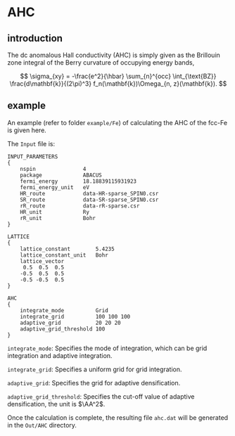 # AHC

## introduction

The dc anomalous Hall conductivity (AHC) is simply given as the Brillouin zone integral of the Berry curvature of occupying energy bands, 

$$
\sigma_{xy} = -\frac{e^2}{\hbar} \sum_{n}^{occ} \int_{\text{BZ}} \frac{d\mathbf{k}}{(2\pi)^3} f_n(\mathbf{k})\Omega_{n, z}(\mathbf{k}).
$$

## example

An example (refer to folder `example/Fe`) of calculating the AHC of the fcc-Fe is given here.

The `Input` file is:

```
INPUT_PARAMETERS
{
    nspin               4
    package             ABACUS
    fermi_energy        18.18839115931923
    fermi_energy_unit   eV
    HR_route            data-HR-sparse_SPIN0.csr
    SR_route            data-SR-sparse_SPIN0.csr
    rR_route            data-rR-sparse.csr
    HR_unit             Ry
    rR_unit             Bohr
}

LATTICE
{
    lattice_constant        5.4235
    lattice_constant_unit   Bohr
    lattice_vector
     0.5  0.5  0.5
    -0.5  0.5  0.5
    -0.5 -0.5  0.5
}

AHC
{
    integrate_mode          Grid
    integrate_grid          100 100 100
    adaptive_grid           20 20 20
    adaptive_grid_threshold 100  
}
```

`integrate_mode`: Specifies the mode of integration, which can be grid integration and adaptive integration.

`integrate_grid`: Specifies a uniform grid for grid integration.

`adaptive_grid`: Specifies the grid for adaptive densification.

`adaptive_grid_threshold`: Specifies the cut-off value of adaptive densification, the unit is $\AA^2$.

Once the calculation is complete, the resulting file `ahc.dat` will be generated in the `Out/AHC` directory.
